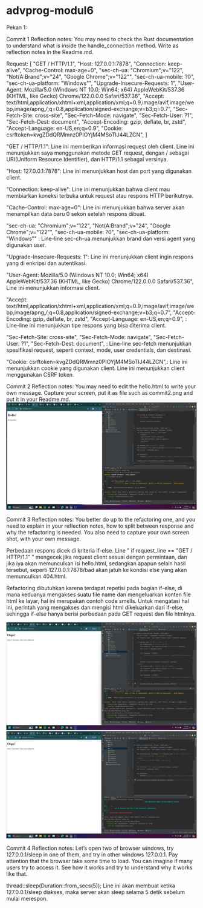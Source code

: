 # advprog-modul6

Pekan 1:

Commit 1 Reflection notes: You may need to check the Rust documentation to understand what is inside the
handle_connection method. Write as reflection notes in the Readme.md.

Request: [
"GET / HTTP/1.1",
"Host: 127.0.0.1:7878",
"Connection: keep-alive",
"Cache-Control: max-age=0",
"sec-ch-ua: \"Chromium\";v=\"122\", \"Not(A:Brand\";v=\"24\", \"Google Chrome\";v=\"122\"",
"sec-ch-ua-mobile: ?0",
"sec-ch-ua-platform: \"Windows\"",
"Upgrade-Insecure-Requests: 1",
"User-Agent: Mozilla/5.0 (Windows NT 10.0; Win64; x64) AppleWebKit/537.36 (KHTML, like Gecko) Chrome/122.0.0.0 Safari/537.36",
"Accept: text/html,application/xhtml+xml,application/xml;q=0.9,image/avif,image/webp,image/apng,*/*;q=0.8,application/signed-exchange;v=b3;q=0.7",
"Sec-Fetch-Site: cross-site",
"Sec-Fetch-Mode: navigate",
"Sec-Fetch-User: ?1",
"Sec-Fetch-Dest: document",
"Accept-Encoding: gzip, deflate, br, zstd",
"Accept-Language: en-US,en;q=0.9",
"Cookie: csrftoken=kvgZDdQRMmnz0PIOYjM4MSoTIJ44LZCN",
]

"GET / HTTP/1.1": Line ini memberikan informasi request oleh client. Line ini menunjukkan saya menggunakan metode GET request,
dengan / sebagai URI(Uniform Resource Identifier), dan HTTP/1.1 sebagai versinya.

"Host: 127.0.0.1:7878": Line ini menunjukkan host dan port yang digunakan client.

"Connection: keep-alive": Line ini menunjukkan bahwa client mau membiarkan koneksi terbuka untuk request atau respons HTTP berikutnya.

"Cache-Control: max-age=0": Line ini menunjukkan bahwa server akan menampilkan data baru 0 sekon setelah respons dibuat.

"sec-ch-ua: \"Chromium\";v=\"122\", \"Not(A:Brand\";v=\"24\", \"Google Chrome\";v=\"122\"",
"sec-ch-ua-mobile: ?0",
"sec-ch-ua-platform: \"Windows\""
: Line-line sec-ch-ua menunjukkan brand dan versi agent yang digunakan user.

"Upgrade-Insecure-Requests: 1": Line ini menunjukkan client ingin respons yang di enkripsi dan autentikasi.

"User-Agent: Mozilla/5.0 (Windows NT 10.0; Win64; x64) AppleWebKit/537.36 (KHTML, like Gecko) Chrome/122.0.0.0 Safari/537.36",
Line ini menunjukkan informasi client.

"Accept: text/html,application/xhtml+xml,application/xml;q=0.9,image/avif,image/webp,image/apng,*/*;q=0.8,application/signed-exchange;v=b3;q=0.7",
"Accept-Encoding: gzip, deflate, br, zstd",
"Accept-Language: en-US,en;q=0.9",
: Line-line ini menunjukkan tipe respons yang bisa diterima client.

"Sec-Fetch-Site: cross-site",
"Sec-Fetch-Mode: navigate",
"Sec-Fetch-User: ?1",
"Sec-Fetch-Dest: document",
: Line-line sec-fetch menunjukkan spesifikasi request, seperti context, mode, user credentials, dan destinasi.

"Cookie: csrftoken=kvgZDdQRMmnz0PIOYjM4MSoTIJ44LZCN",: Line ini menunjukkan cookie yang digunakan client. Line ini menunjukkan client
menggunakan CSRF token.


Commit 2 Reflection notes: You may need to edit the hello.html to write your own message.
Capture your screen, put it as file such as commit2.png and put it in your Readme.md.
<img src="assets/images/commit2.png">


Commit 3 Reflection notes: You better do up to the refactoring one, and you need to explain in your reflection notes, how
to split between response and why the refactoring is needed. You also need to capture your
own screen shot, with your own message. 

Perbedaan respons dicek di kriteria if-else. Line " if request_line == "GET / HTTP/1.1" " mengecek jika request client sesuai
dengan permintaan, dan jika iya akan memunculkan isi hello.html, sedangkan apapun selain hasil tersebut, seperti 127.0.0.1:7878/bad
akan jatuh ke kondisi else yang akan memunculkan 404.html.

Refactoring dibutuhkan karena terdapat repetisi pada bagian if-else, di mana keduanya mengakses suatu file name
dan mengeluarkan konten file html ke layar, hal ini merupakan contoh code smells. Untuk mengatasi hal ini, perintah yang 
mengakses dan mengisi html dikeluarkan dari if-else, sehingga if-else hanya berisi perbedaan pada GET request dan file htmlnya.

<img src="assets/images/commit3.png">
<img src="assets/images/commit3b.png">

Commit 4 Reflection notes: Let’s open two of browser windows, try 127.0.0.1/sleep in one of them, and try in other
windows 127.0.0.1. Pay attention that the browser take some time to load. You can imagine if
many users try to access it. See how it works and try to understand why it works like that. 

thread::sleep(Duration::from_secs(5)); Line ini akan membuat ketika 127.0.0.1/sleep diakses, maka server akan sleep
selama 5 detik sebelum mulai merespon.


